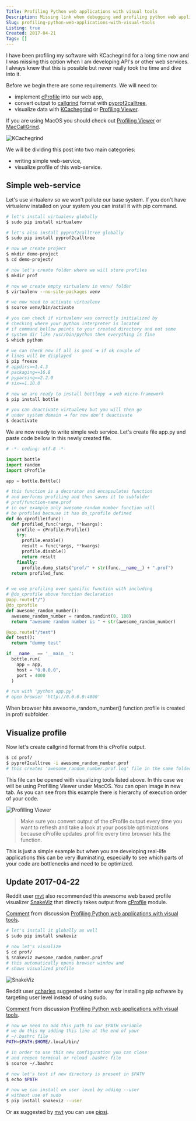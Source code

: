 ```yaml
---
Title: Profiling Python web applications with visual tools
Description: Missing link when debugging and profiling python web application
Slug: profiling-python-web-applications-with-visual-tools
Listing: true
Created: 2017-04-21
Tags: []
---
```


I have been profiling my software with KCachegrind for a long time now and I was missing this option when I am developing API's or other web services. I always knew that this is possible but never really took the time and dive into it.

Before we begin there are some requirements. We will need to:

- implement [cProfile](https://docs.python.org/2/library/profile.html#module-cProfile) into our web app,
- convert output to [callgrind](http://valgrind.org/docs/manual/cl-manual.html) format with [pyprof2calltree](https://pypi.python.org/pypi/pyprof2calltree/),
- visualize data with [KCachegrind](http://kcachegrind.sourceforge.net/html/Home.html) or [Profiling Viewer](http://www.profilingviewer.com/).


If you are using MacOS you should check out [Profiling Viewer](http://www.profilingviewer.com/) or [MacCallGrind](http://www.maccallgrind.com/).

![KCachegrind](/assets/python-profiling/kcachegrind.png)

We will be dividing this post into two main categories:

- writing simple web-service,
- visualize profile of this web-service.

## Simple web-service

Let's use virtualenv so we won't pollute our base system. If you don't have virtualenv installed on your system you can install it with pip command.

```bash
# let's install virtualenv globally
$ sudo pip install virtualenv

# let's also install pyprof2calltree globally
$ sudo pip install pyprof2calltree

# now we create project
$ mkdir demo-project
$ cd demo-project/

# now let's create folder where we will store profiles
$ mkdir prof

# now we create empty virtualenv in venv/ folder
$ virtualenv --no-site-packages venv

# we now need to activate virtualenv
$ source venv/bin/activate

# you can check if virtualenv was correctly initialized by
# checking where your python interpreter is located
# if command bellow points to your created directory and not some
# system dir like /usr/bin/python then everything is fine
$ which python

# we can check now if all is good ➜ if ok couple of
# lines will be displayed
$ pip freeze
# appdirs==1.4.3
# packaging==16.8
# pyparsing==2.2.0
# six==1.10.0

# now we are ready to install bottlepy ➜ web micro-framework
$ pip install bottle

# you can deactivate virtualenv but you will then go
# under system domain ➜ for now don't deactivate
$ deactivate
```

We are now ready to write simple web service. Let's create file app.py and paste code bellow in this newly created file.

```python
# -*- coding: utf-8 -*-

import bottle
import random
import cProfile

app = bottle.Bottle()

# this function is a decorator and encapsulates function
# and performs profiling and then saves it to subfolder
# prof/function-name.prof
# in our example only awesome_random_number function will
# be profiled because it has do_cprofile defined
def do_cprofile(func):
  def profiled_func(*args, **kwargs):
    profile = cProfile.Profile()
    try:
      profile.enable()
      result = func(*args, **kwargs)
      profile.disable()
      return result
    finally:
      profile.dump_stats("prof/" + str(func.__name__) + ".prof")
  return profiled_func


# we use profiling over specific function with including
# @do_cprofile above function declaration
@app.route("/")
@do_cprofile
def awesome_random_number():
  awesome_random_number = random.randint(0, 100)
  return "awesome random number is " + str(awesome_random_number)

@app.route("/test")
def test():
  return "dummy test"

if __name__ == '__main__':
  bottle.run(
    app = app,
    host = "0.0.0.0",
    port = 4000
  )

# run with 'python app.py'
# open browser 'http://0.0.0.0:4000'
```

When browser hits awesome\_random\_number() function profile is created in prof/ subfolder.

## Visualize profile

Now let's create callgrind format from this cProfile output.

```bash
$ cd prof/
$ pyprof2calltree -i awesome_random_number.prof
# this creates 'awesome_random_number.prof.log' file in the same folder
```

This file can be opened with visualizing tools listed above. In this case we will be using Profilling Viewer under MacOS. You can open image in new tab. As you can see from this example there is hierarchy of execution order  of your code.

![Profilling Viewer](/assets/python-profiling/profiling-viewer.png)

> Make sure you  convert output of the cProfile output every time you want to refresh and take a look at your possible optimizations because cProfile updates .prof  file every time browser hits the function.

This is just a simple example but when you are developing real-life applications this can be very illuminating, especially to see which parts of your code are bottlenecks and need to be optimized.

## Update 2017-04-22

Reddit user [mvt](https://www.reddit.com/user/mvt) also recommended this awesome web based profile visualizer [SnakeViz](https://jiffyclub.github.io/snakeviz/) that directly takes output from [cProfile](https://docs.python.org/2/library/profile.html#module-cProfile) module.

<div class="reddit-embed" data-embed-media="www.redditmedia.com" data-embed-parent="false" data-embed-live="false" data-embed-uuid="583880c1-002e-41ed-a373-020a0ef2cff9" data-embed-created="2017-04-22T19:46:54.810Z"><a href="https://www.reddit.com/r/Python/comments/66v373/profiling_python_web_applications_with_visual/dgljhsb/">Comment</a> from discussion <a href="https://www.reddit.com/r/Python/comments/66v373/profiling_python_web_applications_with_visual/">Profiling Python web applications with visual tools</a>.</div><script async src="https://www.redditstatic.com/comment-embed.js"></script>

```bash
# let's install it globally as well
$ sudo pip install snakeviz

# now let's visualize
$ cd prof/
$ snakeviz awesome_random_number.prof
# this automatically opens browser window and
# shows visualized profile
```

![SnakeViz](/assets/python-profiling/snakeviz.png)

Reddit user [ccharles](https://www.reddit.com/user/ccharles) suggested a better way for installing pip software by targeting user level instead of using sudo.

<div class="reddit-embed" data-embed-media="www.redditmedia.com" data-embed-parent="false" data-embed-live="false" data-embed-uuid="f4f0459e-684d-441e-bebe-eb49b2f0a31d" data-embed-created="2017-04-22T19:46:10.874Z"><a href="https://www.reddit.com/r/Python/comments/66v373/profiling_python_web_applications_with_visual/dglpzkx/">Comment</a> from discussion <a href="https://www.reddit.com/r/Python/comments/66v373/profiling_python_web_applications_with_visual/">Profiling Python web applications with visual tools</a>.</div><script async src="https://www.redditstatic.com/comment-embed.js"></script>

```bash
# now we need to add this path to our $PATH variable
# we do this my adding this line at the end of your
# ~/.bashrc file
PATH=$PATH:$HOME/.local/bin/

# in order to use this new configuration you can close
# and reopen terminal or reload .bashrc file
$ source ~/.bashrc

# now let's test if new directory is present in $PATH
$ echo $PATH

# now we can install on user level by adding --user
# without use of sudo
$ pip install snakeviz --user
```

Or as suggested by [mvt](https://www.reddit.com/user/mvt) you can use [pipsi](https://github.com/mitsuhiko/pipsi).

